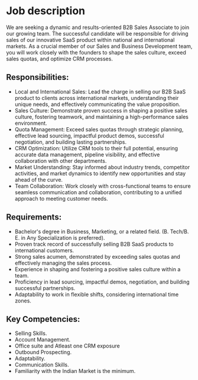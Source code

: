 # Job description

We are seeking a dynamic and results-oriented B2B Sales Associate to join our growing team. 
The successful candidate will be responsible for driving sales of our innovative SaaS product within national and international markets. 
As a crucial member of our Sales and Business Development team, you will work closely with the founders to shape the sales culture, exceed sales quotas, and optimize CRM processes.

## Responsibilities:

  - Local and International Sales: Lead the charge in selling our B2B SaaS product to clients across international markets, understanding their unique needs, and effectively communicating the value proposition.
  - Sales Culture: Demonstrate proven success in shaping a positive sales culture, fostering teamwork, and maintaining a high-performance sales environment.
  - Quota Management: Exceed sales quotas through strategic planning, effective lead sourcing, impactful product demos, successful negotiation, and building lasting partnerships.
  - CRM Optimization: Utilize CRM tools to their full potential, ensuring accurate data management, pipeline visibility, and effective collaboration with other departments.
  - Market Understanding: Stay informed about industry trends, competitor activities, and market dynamics to identify new opportunities and stay ahead of the curve.
  - Team Collaboration: Work closely with cross-functional teams to ensure seamless communication and collaboration, contributing to a unified approach to meeting customer needs.

## Requirements:
  
  - Bachelor's degree in Business, Marketing, or a related field. (B. Tech/B. E. in Any Specialization is preferred).
  - Proven track record of successfully selling B2B SaaS products to international customers.
  - Strong sales acumen, demonstrated by exceeding sales quotas and effectively managing the sales process.
  - Experience in shaping and fostering a positive sales culture within a team.
  - Proficiency in lead sourcing, impactful demos, negotiation, and building successful partnerships.
  - Adaptability to work in flexible shifts, considering international time zones.

## Key Competencies:

  - Selling Skills.
  - Account Management.
  - Office suite and Atleast one CRM exposure
  - Outbound Prospecting.
  - Adaptability.
  - Communication Skills.
  - Familiarity with the Indian Market is the minimum.
